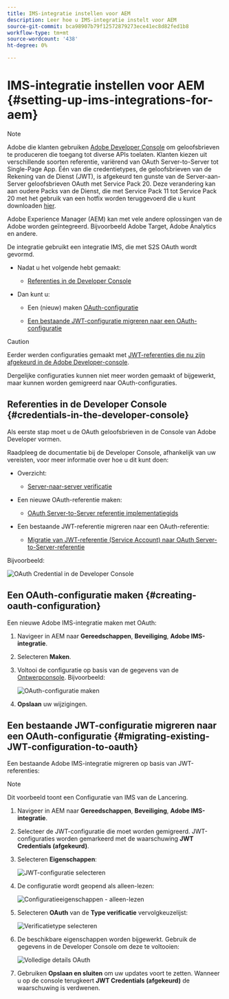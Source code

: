 ```yaml
---
title: IMS-integratie instellen voor AEM
description: Leer hoe u IMS-integratie instelt voor AEM
source-git-commit: bca98907b79f12572879273ece41ec8d82fed1b8
workflow-type: tm+mt
source-wordcount: '438'
ht-degree: 0%

---
```



# IMS-integratie instellen voor AEM {#setting-up-ims-integrations-for-aem}


>[!NOTE]
>
>Adobe die klanten gebruiken [Adobe Developer Console](https://developer.adobe.com/console) om geloofsbrieven te produceren die toegang tot diverse APIs toelaten. Klanten kiezen uit verschillende soorten referentie, variërend van OAuth Server-to-Server tot Single-Page App. Één van die credentietypes, de geloofsbrieven van de Rekening van de Dienst (JWT), is afgekeurd ten gunste van de Server-aan-Server geloofsbrieven OAuth met Service Pack 20. Deze verandering kan aan oudere Packs van de Dienst, die met Service Pack 11 tot Service Pack 20 met het gebruik van een hotfix worden teruggevoerd die u kunt downloaden [hier](https://experience.adobe.com/#/downloads/content/software-distribution/en/aem.html?package=/content/software-distribution/en/details.html/content/dam/aem/public/adobe/packages/cq650/hotfix/ims-jwt-compatibility-package-6.5-1.0.zip).

Adobe Experience Manager (AEM) kan met vele andere oplossingen van de Adobe worden geïntegreerd. Bijvoorbeeld Adobe Target, Adobe Analytics en andere.

De integratie gebruikt een integratie IMS, die met S2S OAuth wordt gevormd.

* Nadat u het volgende hebt gemaakt:

   * [Referenties in de Developer Console](#credentials-in-the-developer-console)

* Dan kunt u:

   * Een (nieuw) maken [OAuth-configuratie](#creating-oauth-configuration)

   * [Een bestaande JWT-configuratie migreren naar een OAuth-configuratie](#migrating-existing-JWT-configuration-to-oauth)

>[!CAUTION]
>
>Eerder werden configuraties gemaakt met [JWT-referenties die nu zijn afgekeurd in de Adobe Developer-console](/help/sites-administering/jwt-credentials-deprecation-in-adobe-developer-console.md).
>
>Dergelijke configuraties kunnen niet meer worden gemaakt of bijgewerkt, maar kunnen worden gemigreerd naar OAuth-configuraties.

## Referenties in de Developer Console {#credentials-in-the-developer-console}

Als eerste stap moet u de OAuth geloofsbrieven in de Console van Adobe Developer vormen.

Raadpleeg de documentatie bij de Developer Console, afhankelijk van uw vereisten, voor meer informatie over hoe u dit kunt doen:

* Overzicht:

   * [Server-naar-server verificatie](https://developer.adobe.com/developer-console/docs/guides/authentication/ServerToServerAuthentication/)

* Een nieuwe OAuth-referentie maken:

   * [OAuth Server-to-Server referentie implementatiegids](https://developer.adobe.com/developer-console/docs/guides/authentication/ServerToServerAuthentication/implementation/)

* Een bestaande JWT-referentie migreren naar een OAuth-referentie:

   * [Migratie van JWT-referentie (Service Account) naar OAuth Server-to-Server-referentie](https://developer.adobe.com/developer-console/docs/guides/authentication/ServerToServerAuthentication/migration/)

Bijvoorbeeld:

![OAuth Credential in de Developer Console](assets/ims-configuration-developer-console.png)

## Een OAuth-configuratie maken {#creating-oauth-configuration}

Een nieuwe Adobe IMS-integratie maken met OAuth:

1. Navigeer in AEM naar **Gereedschappen**, **Beveiliging**, **Adobe IMS-integratie**.

1. Selecteren **Maken**.

1. Voltooi de configuratie op basis van de gegevens van de [Ontwerpconsole](https://developer.adobe.com/developer-console/docs/guides/authentication/ServerToServerAuthentication/implementation/). Bijvoorbeeld:

   ![OAuth-configuratie maken](assets/ims-create-oauth-configuration.png)

1. **Opslaan** uw wijzigingen.

## Een bestaande JWT-configuratie migreren naar een OAuth-configuratie {#migrating-existing-JWT-configuration-to-oauth}

Een bestaande Adobe IMS-integratie migreren op basis van JWT-referenties:

>[!NOTE]
>
>Dit voorbeeld toont een Configuratie van IMS van de Lancering.

1. Navigeer in AEM naar **Gereedschappen**, **Beveiliging**, **Adobe IMS-integratie**.

1. Selecteer de JWT-configuratie die moet worden gemigreerd. JWT-configuraties worden gemarkeerd met de waarschuwing **JWT Credentials (afgekeurd)**.

1. Selecteren **Eigenschappen**:

   ![JWT-configuratie selecteren](assets/ims-migrate-jwt-select-configuration.png)

1. De configuratie wordt geopend als alleen-lezen:

   ![Configuratieeigenschappen - alleen-lezen](assets/ims-migrate-jwt-properties-read-only.png)

1. Selecteren **OAuth** van de **Type verificatie** vervolgkeuzelijst:

   ![Verificatietype selecteren](assets/ims-migrate-jwt-authentication-type.png)

1. De beschikbare eigenschappen worden bijgewerkt. Gebruik de gegevens in de Developer Console om deze te voltooien:

   ![Volledige details OAuth](assets/ims-migrate-jwt-complete-oauth-details.png)

1. Gebruiken **Opslaan en sluiten** om uw updates voort te zetten.
Wanneer u op de console terugkeert **JWT Credentials (afgekeurd)** de waarschuwing is verdwenen.